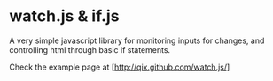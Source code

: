 watch.js & if.js
================

A very simple javascript library for monitoring inputs for changes, and controlling html through basic if statements.

Check the example page at [http://qix.github.com/watch.js/]

